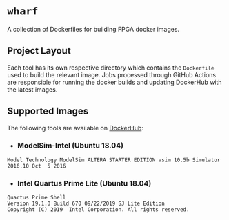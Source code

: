 # `wharf`

A collection of Dockerfiles for building FPGA docker images.

## Project Layout

Each tool has its own respective directory which contains the `Dockerfile` used to build the relevant image. Jobs processed through GitHub Actions are responsible for running the docker builds and updating DockerHub with the latest images.

## Supported Images

The following tools are available on [DockerHub](hub.docker.com/u/cdotrus):

- ### ModelSim-Intel (Ubuntu 18.04)
```
Model Technology ModelSim ALTERA STARTER EDITION vsim 10.5b Simulator 2016.10 Oct  5 2016
```

- ### Intel Quartus Prime Lite (Ubuntu 18.04)

```
Quartus Prime Shell
Version 19.1.0 Build 670 09/22/2019 SJ Lite Edition
Copyright (C) 2019  Intel Corporation. All rights reserved.
```